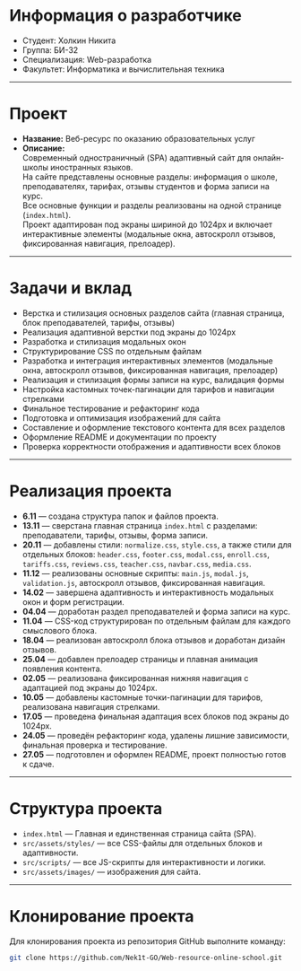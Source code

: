 # Информация о разработчике
- Студент: Холкин Никита
- Группа: БИ-32
- Специализация: Web-разработка
- Факультет: Информатика и вычислительная техника

---

# Проект

- **Название:** Веб-ресурс по оказанию образовательных услуг
- **Описание:**  
  Современный одностраничный (SPA) адаптивный сайт для онлайн-школы иностранных языков.  
  На сайте представлены основные разделы: информация о школе, преподавателях, тарифах, отзывы студентов и форма записи на курс.  
  Все основные функции и разделы реализованы на одной странице (`index.html`).  
  Проект адаптирован под экраны шириной до 1024px и включает интерактивные элементы (модальные окна, автоскролл отзывов, фиксированная навигация, прелоадер).

---

# Задачи и вклад

- Верстка и стилизация основных разделов сайта (главная страница, блок преподавателей, тарифы, отзывы)
- Реализация адаптивной верстки под экраны до 1024px
- Разработка и стилизация модальных окон
- Структурирование CSS по отдельным файлам
- Разработка и интеграция интерактивных элементов (модальные окна, автоскролл отзывов, фиксированная навигация, прелоадер)
- Реализация и стилизация формы записи на курс, валидация формы
- Настройка кастомных точек-пагинации для тарифов и навигации стрелками
- Финальное тестирование и рефакторинг кода
- Подготовка и оптимизация изображений для сайта
- Составление и оформление текстового контента для всех разделов
- Оформление README и документации по проекту
- Проверка корректности отображения и адаптивности всех блоков

---

# Реализация проекта

- **6.11** — создана структура папок и файлов проекта.
- **13.11** — сверстана главная страница `index.html` с разделами: преподаватели, тарифы, отзывы, форма записи.
- **20.11** — добавлены стили: `normalize.css`, `style.css`, а также стили для отдельных блоков: `header.css`, `footer.css`, `modal.css`, `enroll.css`, `tariffs.css`, `reviews.css`, `teacher.css`, `navbar.css`, `media.css`.
- **11.12** — реализованы основные скрипты: `main.js`, `modal.js`, `validation.js`, автоскролл отзывов, фиксированная навигация.
- **14.02** — завершена адаптивность и интерактивность модальных окон и форм регистрации.
- **04.04** — доработан раздел преподавателей и форма записи на курс.
- **11.04** — CSS-код структурирован по отдельным файлам для каждого смыслового блока.
- **18.04** — реализован автоскролл блока отзывов и доработан дизайн отзывов.
- **25.04** — добавлен прелоадер страницы и плавная анимация появления контента.
- **02.05** — реализована фиксированная нижняя навигация с адаптацией под экраны до 1024px.
- **10.05** — добавлены кастомные точки-пагинации для тарифов, реализована навигация стрелками.
- **17.05** — проведена финальная адаптация всех блоков под экраны до 1024px.
- **24.05** — проведён рефакторинг кода, удалены лишние зависимости, финальная проверка и тестирование.
- **27.05** — подготовлен и оформлен README, проект полностью готов к сдаче.

---

# Структура проекта

- `index.html` — Главная и единственная страница сайта (SPA).
- `src/assets/styles/` — все CSS-файлы для отдельных блоков и адаптивности.
- `src/scripts/` — все JS-скрипты для интерактивности и логики.
- `src/assets/images/` — изображения для сайта.

---

# Клонирование проекта

Для клонирования проекта из репозитория GitHub выполните команду:

```bash
git clone https://github.com/Nek1t-GO/Web-resource-online-school.git
```
